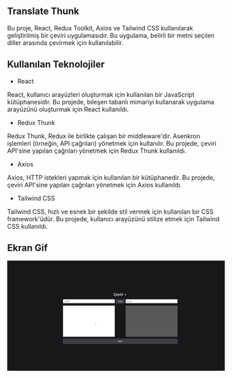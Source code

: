 <h2>Translate Thunk</h2>

Bu proje, React, Redux Toolkit, Axios ve Tailwind CSS kullanılarak geliştirilmiş bir çeviri uygulamasıdır. Bu uygulama, belirli bir metni seçilen diller arasında çevirmek için kullanılabilir.

<h2>Kullanılan Teknolojiler</h2>

- React

React, kullanıcı arayüzleri oluşturmak için kullanılan bir JavaScript kütüphanesidir. Bu projede, bileşen tabanlı mimariyi kullanarak uygulama arayüzünü oluşturmak için React kullanıldı.

- Redux Thunk

Redux Thunk, Redux ile birlikte çalışan bir middleware'dir. Asenkron işlemleri (örneğin, API çağrıları) yönetmek için kullanılır. Bu projede, çeviri API'sine yapılan çağrıları yönetmek için Redux Thunk kullanıldı.

- Axios

Axios, HTTP istekleri yapmak için kullanılan bir kütüphanedir. Bu projede, çeviri API'sine yapılan çağrıları yönetmek için Axios kullanıldı.

- Tailwind CSS

Tailwind CSS, hızlı ve esnek bir şekilde stil vermek için kullanılan bir CSS framework'üdür. Bu projede, kullanıcı arayüzünü stilize etmek için Tailwind CSS kullanıldı.

<h2>Ekran Gif</h2>

![](translate_app.gif)
